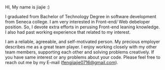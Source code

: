  HI, My name is jiajie :)
 
 
 
 I graduated from Bachelor of Technology Degree in software development from Seneca college.
 I am very interested in Front-end/ Web debeloper position.
 So, I devote extra efforts in perusing Front-end leaning knowledge.
 I also had past working experience that related to my interest.
 
 
 
 
 I am a reliable, agreeable, and self-motivated person. 
 My precious employer describes me as a great team player.
 I enjoy working closely with my other team members, supporting each other and solving problems creatively.
 If you have same interest or any problems about your code.
 Please feel free to reach out me by my E-mail (fengjiajie0716@gmail.com).
 
